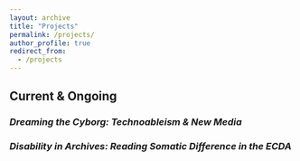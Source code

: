 ```yaml
---
layout: archive
title: "Projects"
permalink: /projects/
author_profile: true
redirect_from:
  - /projects
---
```



## Current & Ongoing 

### *Dreaming the Cyborg: Technoableism & New Media*

### *Disability in Archives: Reading Somatic Difference in the ECDA* 




